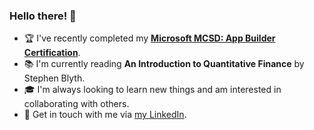### Hello there! 👋

- 🏆 I've recently completed my [**Microsoft MCSD: App Builder Certification**](https://www.youracclaim.com/badges/b0bf296b-ba12-4641-a0ff-77af74013d3b/public_url "MCSD: App Builder on Acclaim").
- 📚 I'm currently reading **An Introduction to Quantitative Finance** by Stephen Blyth.
- 🎓 I'm always looking to learn new things and am interested in collaborating with others.
- 💬 Get in touch with me via [my LinkedIn](https://www.linkedin.com/in/alex-ebbage/ "Alex Ebbage's LinkedIn Profile"). 
